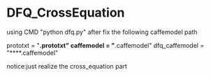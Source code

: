 # DFQ_CrossEquation
using CMD "python dfq.py" after fix the following caffemodel path

prototxt = "****.prototxt"
caffemodel = "****.caffemodel"
dfq_caffemodel = "****.caffemodel"

notice:just realize the cross_equation part
